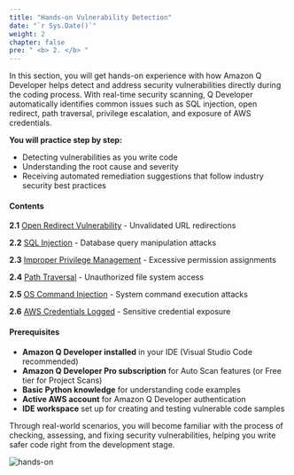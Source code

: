 ```yaml
---
title: "Hands-on Vulnerability Detection"
date: "`r Sys.Date()`"
weight: 2
chapter: false
pre: " <b> 2. </b> "
---
```


In this section, you will get hands-on experience with how Amazon Q Developer helps detect and address security vulnerabilities directly during the coding process. With real-time security scanning, Q Developer automatically identifies common issues such as SQL injection, open redirect, path traversal, privilege escalation, and exposure of AWS credentials.

**You will practice step by step:**

- Detecting vulnerabilities as you write code
- Understanding the root cause and severity
- Receiving automated remediation suggestions that follow industry security best practices

#### Contents

**2.1** [Open Redirect Vulnerability](1-open-redirect-vulnerability/) - Unvalidated URL redirections

**2.2** [SQL Injection](2-sql-injection/) - Database query manipulation attacks

**2.3** [Improper Privilege Management](3-improper-privilege-management/) - Excessive permission assignments

**2.4** [Path Traversal](4-path-traversal/) - Unauthorized file system access

**2.5** [OS Command Injection](5-os-command-injection/) - System command execution attacks

**2.6** [AWS Credentials Logged](6-aws-credentials-logged/) - Sensitive credential exposure

#### Prerequisites

- **Amazon Q Developer installed** in your IDE (Visual Studio Code recommended)
- **Amazon Q Developer Pro subscription** for Auto Scan features (or Free tier for Project Scans)
- **Basic Python knowledge** for understanding code examples
- **Active AWS account** for Amazon Q Developer authentication
- **IDE workspace** set up for creating and testing vulnerable code samples

Through real-world scenarios, you will become familiar with the process of checking, assessing, and fixing security vulnerabilities, helping you write safer code right from the development stage.

![hands-on](/images/1/hands-on.png?width=90pc)
